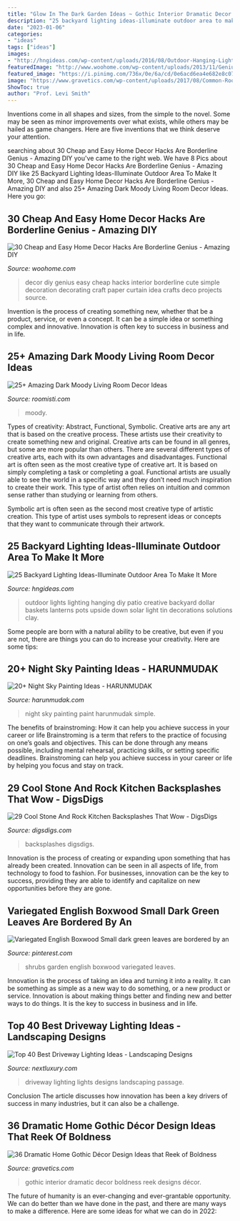```yaml
---
title: "Glow In The Dark Garden Ideas ~ Gothic Interior Dramatic Decor Boldness Reek Designs Décor"
description: "25 backyard lighting ideas-illuminate outdoor area to make it more"
date: "2023-01-06"
categories:
- "ideas"
tags: ["ideas"]
images:
- "http://hngideas.com/wp-content/uploads/2016/08/Outdoor-Hanging-Lights.jpg?x83805"
featuredImage: "http://www.woohome.com/wp-content/uploads/2013/11/Genius-home-decor-ideas-16.jpg"
featured_image: "https://i.pinimg.com/736x/0e/6a/cd/0e6acd6ea4e682e8c07079f53e1c79d2.jpg"
image: "https://www.gravetics.com/wp-content/uploads/2017/08/Common-Room.jpg"
ShowToc: true
author: "Prof. Levi Smith"
---
```



Inventions come in all shapes and sizes, from the simple to the novel. Some may be seen as minor improvements over what exists, while others may be hailed as game changers. Here are five inventions that we think deserve your attention.

	

		
searching about 30 Cheap and Easy Home Decor Hacks Are Borderline Genius - Amazing DIY you've came to the right web. We have 8 Pics about 30 Cheap and Easy Home Decor Hacks Are Borderline Genius - Amazing DIY like 25 Backyard Lighting Ideas-Illuminate Outdoor Area To Make It More, 30 Cheap and Easy Home Decor Hacks Are Borderline Genius - Amazing DIY and also 25+ Amazing Dark Moody Living Room Decor Ideas. Here you go:
		
    
## 30 Cheap And Easy Home Decor Hacks Are Borderline Genius - Amazing DIY

<img loading=lazy src="http://www.woohome.com/wp-content/uploads/2013/11/Genius-home-decor-ideas-16.jpg" onerror="this.onerror=null;this.src='https://tse1.mm.bing.net/th?id=OIP.0zHgXlMJ4UDY3IDEOzWoBwHaKv&amp;pid=15.1';" alt="30 Cheap and Easy Home Decor Hacks Are Borderline Genius - Amazing DIY">

_Source: woohome.com_

>decor diy genius easy cheap hacks interior borderline cute simple decoration decorating craft paper curtain idea crafts deco projects source. 

	

Invention is the process of creating something new, whether that be a product, service, or even a concept. It can be a simple idea or something complex and innovative. Innovation is often key to success in business and in life.

    
## 25+ Amazing Dark Moody Living Room Decor Ideas

<img loading=lazy src="https://roomisti.com/wp-content/uploads/2019/03/25-Amazing-Dark-Moody-Living-Room-Decor-Ideas-26.jpg" onerror="this.onerror=null;this.src='https://tse2.mm.bing.net/th?id=OIP.qwjybWTqjYMkvQsu6DcpUgHaKD&amp;pid=15.1';" alt="25+ Amazing Dark Moody Living Room Decor Ideas">

_Source: roomisti.com_

>moody. 

	

Types of creativity: Abstract, Functional, Symbolic.
Creative arts are any art that is based on the creative process. These artists use their creativity to create something new and original. Creative arts can be found in all genres, but some are more popular than others. There are several different types of creative arts, each with its own advantages and disadvantages.
Functional art is often seen as the most creative type of creative art. It is based on simply completing a task or completing a goal. Functional artists are usually able to see the world in a specific way and they don’t need much inspiration to create their work. This type of artist often relies on intuition and common sense rather than studying or learning from others.

 Symbolic art is often seen as the second most creative type of artistic creation. This type of artist uses symbols to represent ideas or concepts that they want to communicate through their artwork.

    
## 25 Backyard Lighting Ideas-Illuminate Outdoor Area To Make It More

<img loading=lazy src="http://hngideas.com/wp-content/uploads/2016/08/Outdoor-Hanging-Lights.jpg?x83805" onerror="this.onerror=null;this.src='https://tse4.mm.bing.net/th?id=OIP.FKBueNRVvBxkRG5eUYsAIgHaLJ&amp;pid=15.1';" alt="25 Backyard Lighting Ideas-Illuminate Outdoor Area To Make It More">

_Source: hngideas.com_

>outdoor lights lighting hanging diy patio creative backyard dollar baskets lanterns pots upside down solar light tin decorations solutions clay. 

	

Some people are born with a natural ability to be creative, but even if you are not, there are things you can do to increase your creativity. Here are some tips:

    
## 20+ Night Sky Painting Ideas - HARUNMUDAK

<img loading=lazy src="https://harunmudak.com/wp-content/uploads/2020/07/Night-Sky-Painting-12-681x1024.jpg" onerror="this.onerror=null;this.src='https://tse1.mm.bing.net/th?id=OIP.gVl8eNZJbUKk1tNgsvcLnwHaLI&amp;pid=15.1';" alt="20+ Night Sky Painting Ideas - HARUNMUDAK">

_Source: harunmudak.com_

>night sky painting paint harunmudak simple. 

	

The benefits of brainstroming: How it can help you achieve success in your career or life
Brainstroming is a term that refers to the practice of focusing on one’s goals and objectives. This can be done through any means possible, including mental rehearsal, practicing skills, or setting specific deadlines. Brainstroming can help you achieve success in your career or life by helping you focus and stay on track.

    
## 29 Cool Stone And Rock Kitchen Backsplashes That Wow - DigsDigs

<img loading=lazy src="https://www.digsdigs.com/photos/cool-stone-kitchen-backsplashes-that-wow-7.jpg" onerror="this.onerror=null;this.src='https://tse1.mm.bing.net/th?id=OIP.T769rk4dpX3Jxm8a-LQQzgHaJ4&amp;pid=15.1';" alt="29 Cool Stone And Rock Kitchen Backsplashes That Wow - DigsDigs">

_Source: digsdigs.com_

>backsplashes digsdigs. 

	

Innovation is the process of creating or expanding upon something that has already been created. Innovation can be seen in all aspects of life, from technology to food to fashion. For businesses, innovation can be the key to success, providing they are able to identify and capitalize on new opportunities before they are gone.

    
## Variegated English Boxwood Small Dark Green Leaves Are Bordered By An

<img loading=lazy src="https://i.pinimg.com/736x/0e/6a/cd/0e6acd6ea4e682e8c07079f53e1c79d2.jpg" onerror="this.onerror=null;this.src='https://tse4.mm.bing.net/th?id=OIP.y0TazKadqJ8x_HJHZKpUdQHaLH&amp;pid=15.1';" alt="Variegated English Boxwood Small dark green leaves are bordered by an">

_Source: pinterest.com_

>shrubs garden english boxwood variegated leaves. 

	

Innovation is the process of taking an idea and turning it into a reality. It can be something as simple as a new way to do something, or a new product or service. Innovation is about making things better and finding new and better ways to do things. It is the key to success in business and in life.

    
## Top 40 Best Driveway Lighting Ideas - Landscaping Designs

<img loading=lazy src="http://nextluxury.com/wp-content/uploads/flood-lights-design-ideas-for-driveway-lighting.jpg" onerror="this.onerror=null;this.src='https://tse1.mm.bing.net/th?id=OIP.OJUphKWUMfJC7A8aqFNBwgAAAA&amp;pid=15.1';" alt="Top 40 Best Driveway Lighting Ideas - Landscaping Designs">

_Source: nextluxury.com_

>driveway lighting lights designs landscaping passage. 

	

Conclusion
The article discusses how innovation has been a key drivers of success in many industries, but it can also be a challenge.

    
## 36 Dramatic Home Gothic Décor Design Ideas That Reek Of Boldness

<img loading=lazy src="https://www.gravetics.com/wp-content/uploads/2017/08/Common-Room.jpg" onerror="this.onerror=null;this.src='https://tse2.mm.bing.net/th?id=OIP.MVE1GeeRv_haSYn50uQ0cwHaLI&amp;pid=15.1';" alt="36 Dramatic Home Gothic Décor Design Ideas that Reek of Boldness">

_Source: gravetics.com_

>gothic interior dramatic decor boldness reek designs décor. 

	

The future of humanity is an ever-changing and ever-grantable opportunity. We can do better than we have done in the past, and there are many ways to make a difference. Here are some ideas for what we can do in 2022: 

